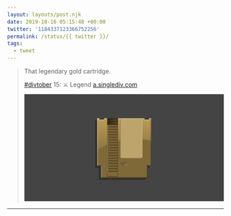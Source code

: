 ```yaml
---
layout: layouts/post.njk
date: 2019-10-16 05:15:48 +00:00
twitter: '1184337123366752256'
permalink: /status/{{ twitter }}/
tags: 
  - tweet
---
```


> That legendary gold cartridge.
> 
> [#divtober](https://twitter.com/hashtag/divtober) 15: ⚔️ Legend [a.singlediv.com](https://a.singlediv.com) 
> 
> ![Golden NES game cartridge.](/img/1184337123366752256-EG-cVbCUwAAmd87.jpg)

---

